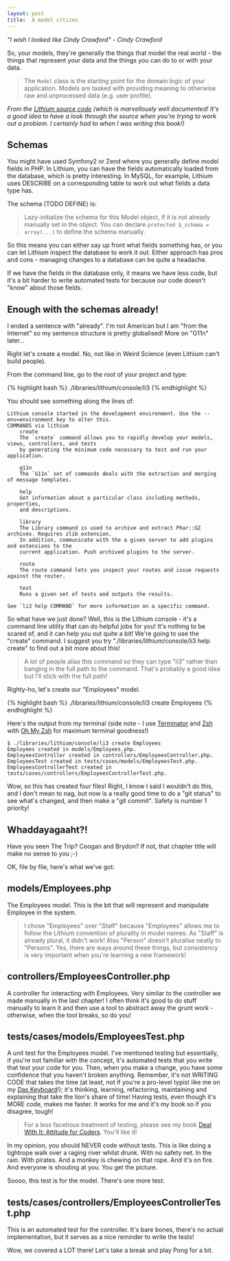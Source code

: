 ```yaml
---
layout: post
title:  A model citizen
---
```


_"I wish I looked like Cindy Crawford" - Cindy Crawford_

So, your models, they're generally the things that model the real world - the things that represent your data and the things you can do to or with your data.

> The `Model` class is the starting point for the domain logic of your application.
> Models are tasked with providing meaning to otherwise raw and unprocessed data (e.g.
> user profile).

_From the [Lithium source code](https://github.com/UnionOfRAD/lithium/blob/master/data/Model.php) (which is marvellously well documented! It's a good idea to have a look through the source when you're trying to work out a problem. I certainly had to when I was writing this book!)_

## Schemas

You might have used Symfony2 or Zend where you generally define model fields in PHP. In Lithium, you can have the fields automatically loaded from the database, which is pretty interesting. In MySQL, for example, Lithium uses DESCRIBE on a corresponding table to work out what fields a data type has.

The schema (TODO DEFINE) is:

> Lazy-initialize the schema for this Model object, if it is not already manually set in the object. You can declare `protected $_schema = array(...)` to define the schema manually.

So this means you can either say up front what fields something has, or you can let Lithium inspect the database to work it out. Either approach has pros and cons - managing changes to a database can be quite a headache.

If we have the fields in the database only, it means we have less code, but it's a bit harder to write automated tests for because our code doesn't "know" about those fields.

## Enough with the schemas already!

I ended a sentence with "already". I'm not American but I am "from the Internet" so my sentence structure is pretty globalised! More on "G11n" later...

Right let's create a model. No, not like in Weird Science (even Lithium can't build people).

From the command line, go to the root of your project and type:

{% highlight bash %}
./libraries/lithium/console/li3
{% endhighlight %}

You should see something along the lines of:

	Lithium console started in the development environment. Use the --env=environment key to alter this.
	COMMANDS via lithium
		create
		The `create` command allows you to rapidly develop your models, views, controllers, and tests
		by generating the minimum code necessary to test and run your application.

		g11n
		The `G11n` set of commands deals with the extraction and merging of message templates.

		help
		Get information about a particular class including methods, properties,
		and descriptions.

		library
		The Library command is used to archive and extract Phar::GZ archives. Requires zlib extension.
		In addition, communicate with the a given server to add plugins and extensions to the
		current application. Push archived plugins to the server.

		route
		The route command lets you inspect your routes and issue requests against the router.

		test
		Runs a given set of tests and outputs the results.

	See `li3 help COMMAND` for more information on a specific command.

So what have we just done? Well, this is the Lithium console - it's a command line utility that can do helpful jobs for you! It's nothing to be scared of, and it can help you out quite a bit! We're going to use the "create" command. I suggest you try "./libraries/lithium/console/li3 help create" to find out a bit more about this!

> A lot of people alias this command so they can type "li3" rather than banging in the full path to the command. That's probably a good idea but I'll stick with the full path!

Righty-ho, let's create our "Employees" model.

{% highlight bash %}
./libraries/lithium/console/li3 create Employees
{% endhighlight %}

Here's the output from my terminal (side note - I use [Terminator](http://gnometerminator.blogspot.co.uk/p/introduction.html) and [Zsh](http://www.zsh.org/) with [Oh My Zsh](https://github.com/robbyrussell/oh-my-zsh) for maximum terminal goodness!)

	$ ./libraries/lithium/console/li3 create Employees
	Employees created in models/Employees.php.
	EmployeesController created in controllers/EmployeesController.php.
	EmployeesTest created in tests/cases/models/EmployeesTest.php.
	EmployeesControllerTest created in tests/cases/controllers/EmployeesControllerTest.php.

Wow, so this has created four files! Right, I know I said I wouldn't do this, and I don't mean to nag, but now is a really good time to do a "git status" to see what's changed, and then make a "git commit". Safety is number 1 priority!

## Whaddayagaaht?!

Have you seen The Trip? Coogan and Brydon? If not, that chapter title will make no sense to you ;-)

OK, file by file, here's what we've got:

## models/Employees.php

The Employees model. This is the bit that will represent and manipulate Employee in the system.

> I chose "Employees" over "Staff" because "Employees" allows me to follow the Lithium convention of plurality in model names. As "Staff" is already plural, it didn't work! Also "Person" doesn't pluralise neatly to "Persons". Yes, there are ways around these things, but consistency is very important when you're learning a new framework!

## controllers/EmployeesController.php

A controller for interacting with Employees. Very similar to the controller we made manually in the last chapter! I often think it's good to do stuff manually to learn it and then use a tool to abstract away the grunt work - otherwise, when the tool breaks, so do you!

## tests/cases/models/EmployeesTest.php

A unit test for the Employees model. I've mentioned testing but essentially, if you're not familiar with the concept, it's automated tests that you write that test your code for you. Then, when you make a change, you have some confidence that you haven't broken anything. Remember, it's not WRITING CODE that takes the time (at least, not if you're a pro-level typist like me on my [Das Keyboard](http://shop.daskeyboard.com/)!); it's thinking, learning, refactoring, maintaining and explaining that take the lion's share of time! Having tests, even though it's MORE code, makes me faster. It works for me and it's my book so if you disagree, tough!

> For a less facetious treatment of testing, please see my book [Deal With It: Attitude for Coders](https://leanpub.com/dealwithit/). You'll like it!

In my opinion, you should NEVER code without tests. This is like doing a tightrope walk over a raging river whilst drunk. With no safety net. In the rain. With pirates. And a monkey is chewing on that rope. And it's on fire. And everyone is shouting at you. You get the picture.

Soooo, this test is for the model. There's one more test:

## tests/cases/controllers/EmployeesControllerTest.php

This is an automated test for the controller. It's bare bones, there's no actual implementation, but it serves as a nice reminder to write the tests!

Wow, we covered a LOT there! Let's take a break and play Pong for a bit.